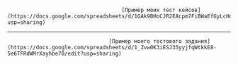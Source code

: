 
                          

                                        [Пример моих тест кейсов](https://docs.google.com/spreadsheets/d/1GAk9BHoCJR2EAcpm7FiBWaEfGyLcHqIyY2BhyAQXmqI/edit?usp=sharing)
---
                                    [Пример моего тестового задания](https://docs.google.com/spreadsheets/d/1_Zvw0K3iESJ35yyjfqWtkkE8-5e6TFRdWMrXayhbe70/edit?usp=sharing)
